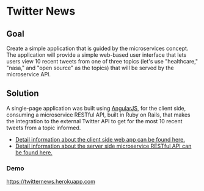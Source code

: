 # Twitter News
## Goal
Create a simple application that is guided by the microservices concept. The application will provide a simple web-based user interface that lets users view 10 recent tweets from one of three topics (let's use "healthcare," "nasa," and "open source" as the topics) that will be served by the microservice API.

## Solution
A single-page application was built using [AngularJS](https://angularjs.org/), for the client side, consuming a microservice RESTful API, built in Ruby on Rails, that makes the integration to the external Twitter API to get for the most 10 recent tweets from a topic informed.

* [Detail information about the client side web app can be found here.](tree/master/twitter-news-web)
* [Detail information about the server side microservice RESTful API can be found here.](tree/master/latest-tweets-api)


### Demo
https://twitternews.herokuapp.com
